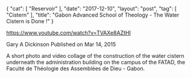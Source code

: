 {
   "cat": [
      "Reservoir"
   ],
   "date": "2017-12-10",
   "layout": "post",
   "tag": [
      "Cistern"
   ],
   "title": "Gabon Advanced School of Theology - The Water Cistern is Done !"
}

https://www.youtube.com/watch?v=TVAXe8AZtHI

Gary A Dickinson
Published on Mar 14, 2015

A short photo and video collage of the construction of the water cistern underneath the administration building on the campus of the FATAD, the Faculté de Théologie des Assemblées de Dieu - Gabon.